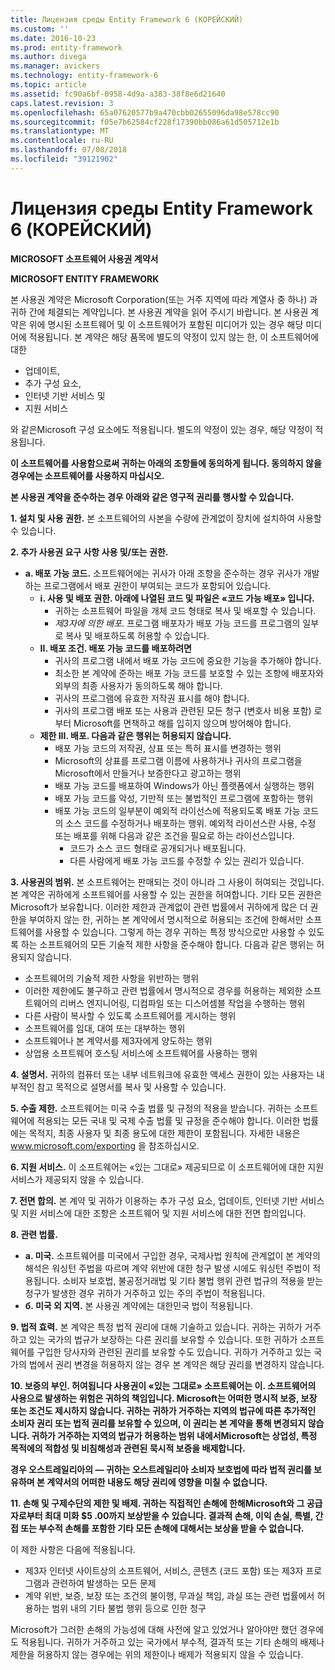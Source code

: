 ```yaml
---
title: Лицензия среды Entity Framework 6 (КОРЕЙСКИЙ)
ms.custom: ''
ms.date: 2016-10-23
ms.prod: entity-framework
ms.author: divega
ms.manager: avickers
ms.technology: entity-framework-6
ms.topic: article
ms.assetid: fc90a6bf-0958-4d9a-a383-38f8e6d21640
caps.latest.revision: 3
ms.openlocfilehash: 65a07620577b9a470cbb02655096da98e578cc90
ms.sourcegitcommit: f05e7b62584cf228f17390bb086a61d505712e1b
ms.translationtype: MT
ms.contentlocale: ru-RU
ms.lasthandoff: 07/08/2018
ms.locfileid: "39121902"
---
```

# <a name="entity-framework-6-runtime-license-kor"></a>Лицензия среды Entity Framework 6 (КОРЕЙСКИЙ)
**MICROSOFT 소프트웨어 사용권 계약서**

**MICROSOFT ENTITY FRAMEWORK**

본 사용권 계약은 Microsoft Corporation(또는 거주 지역에 따라 계열사 중 하나) 과 귀하 간에 체결되는 계약입니다. 본 사용권 계약을 읽어 주시기 바랍니다. 본 사용권 계약은 위에 명시된 소프트웨어 및 이 소프트웨어가 포함된 미디어가 있는 경우 해당 미디어에 적용됩니다. 본 계약은 해당 품목에 별도의 약정이 있지 않는 한, 이 소프트웨어에 대한

-   업데이트,
-   추가 구성 요소,
-   인터넷 기반 서비스 및
-   지원 서비스

와 같은Microsoft 구성 요소에도 적용됩니다. 별도의 약정이 있는 경우, 해당 약정이 적용됩니다.

**이 소프트웨어를 사용함으로써 귀하는 아래의 조항들에 동의하게 됩니다. 동의하지 않을 경우에는 소프트웨어를 사용하지 마십시오.**

**본 사용권 계약을 준수하는 경우 아래와 같은 영구적 권리를 행사할 수 있습니다.**

**1. 설치 및 사용 권한.** 본 소프트웨어의 사본을 수량에 관계없이 장치에 설치하여 사용할 수 있습니다.

**2. 추가 사용권 요구 사항 사용 및/또는 권한.**

-   **a. 배포 가능 코드.** 소프트웨어에는 귀사가 아래 조항을 준수하는 경우 귀사가 개발하는 프로그램에서 배포 권한이 부여되는 코드가 포함되어 있습니다.
    -   **i. 사용 및 배포 권한. 아래에 나열된 코드 및 파일은 «코드 가능 배포» 입니다.**
        -   귀하는 소프트웨어 파일을 개체 코드 형태로 복사 및 배포할 수 있습니다.
        -   *제3자에 의한 배포*. 프로그램 배포자가 배포 가능 코드를 프로그램의 일부로 복사 및 배포하도록 허용할 수 있습니다.
    -   **II. 배포 조건. 배포 가능 코드를 배포하려면**
        -   귀사의 프로그램 내에서 배포 가능 코드에 중요한 기능을 추가해야 합니다.
        -   최소한 본 계약에 준하는 배포 가능 코드를 보호할 수 있는 조항에 배포자와 외부의 최종 사용자가 동의하도록 해야 합니다.
        -   귀사의 프로그램에 유효한 저작권 표시를 해야 합니다.
        -   귀사의 프로그램 배포 또는 사용과 관련된 모든 청구 (변호사 비용 포함) 로부터 Microsoft를 면책하고 해를 입히지 않으며 방어해야 합니다.
    -   **제한 III. 배포. 다음과 같은 행위는 허용되지 않습니다.**
        -   배포 가능 코드의 저작권, 상표 또는 특허 표시를 변경하는 행위
        -   Microsoft의 상표를 프로그램 이름에 사용하거나 귀사의 프로그램을Microsoft에서 만들거나 보증한다고 광고하는 행위
        -   배포 가능 코드를 배포하여 Windows가 아닌 플랫폼에서 실행하는 행위
        -   배포 가능 코드를 악성, 기만적 또는 불법적인 프로그램에 포함하는 행위
        -   배포 가능 코드의 일부분이 예외적 라이선스에 적용되도록 배포 가능 코드의 소스 코드를 수정하거나 배포하는 행위. 예외적 라이선스란 사용, 수정 또는 배포를 위해 다음과 같은 조건을 필요로 하는 라이선스입니다.
            -   코드가 소스 코드 형태로 공개되거나 배포됩니다.
            -   다른 사람에게 배포 가능 코드를 수정할 수 있는 권리가 있습니다.

**3. 사용권의 범위.** 본 소프트웨어는 판매되는 것이 아니라 그 사용이 허여되는 것입니다. 본 계약은 귀하에게 소프트웨어를 사용할 수 있는 권한을 허여합니다. 기타 모든 권한은Microsoft가 보유합니다. 이러한 제한과 관계없이 관련 법률에서 귀하에게 많은 더 권한을 부여하지 않는 한, 귀하는 본 계약에서 명시적으로 허용되는 조건에 한해서만 소프트웨어를 사용할 수 있습니다. 그렇게 하는 경우 귀하는 특정 방식으로만 사용할 수 있도록 하는 소프트웨어의 모든 기술적 제한 사항을 준수해야 합니다. 다음과 같은 행위는 허용되지 않습니다.

-   소프트웨어의 기술적 제한 사항을 위반하는 행위
-   이러한 제한에도 불구하고 관련 법률에서 명시적으로 경우를 허용하는 제외한 소프트웨어의 리버스 엔지니어링, 디컴파일 또는 디스어셈블 작업을 수행하는 행위
-   다른 사람이 복사할 수 있도록 소프트웨어를 게시하는 행위
-   소프트웨어를 임대, 대여 또는 대부하는 행위
-   소프트웨어나 본 계약서를 제3자에게 양도하는 행위
-   상업용 소프트웨어 호스팅 서비스에 소프트웨어를 사용하는 행위

**4. 설명서.** 귀하의 컴퓨터 또는 내부 네트워크에 유효한 액세스 권한이 있는 사용자는 내부적인 참고 목적으로 설명서를 복사 및 사용할 수 있습니다.

**5. 수출 제한.** 소프트웨어는 미국 수출 법률 및 규정의 적용을 받습니다. 귀하는 소프트웨어에 적용되는 모든 국내 및 국제 수출 법률 및 규정을 준수해야 합니다. 이러한 법률에는 목적지, 최종 사용자 및 최종 용도에 대한 제한이 포함됩니다. 자세한 내용은 www.microsoft.com/exporting 을 참조하십시오.

**6. 지원 서비스.** 이 소프트웨어는 «있는 그대로» 제공되므로 이 소프트웨어에 대한 지원 서비스가 제공되지 않을 수 있습니다.

**7. 전면 합의.** 본 계약 및 귀하가 이용하는 추가 구성 요소, 업데이트, 인터넷 기반 서비스 및 지원 서비스에 대한 조항은 소프트웨어 및 지원 서비스에 대한 전면 합의입니다.

**8. 관련 법률.**

-   **a. 미국.** 소프트웨어를 미국에서 구입한 경우, 국제사법 원칙에 관계없이 본 계약의 해석은 워싱턴 주법을 따르며 계약 위반에 대한 청구 발생 시에도 워싱턴 주법이 적용됩니다. 소비자 보호법, 불공정거래법 및 기타 불법 행위 관련 법규의 적용을 받는 청구가 발생한 경우 귀하가 거주하고 있는 주의 주법이 적용됩니다.
-   **б. 미국 외 지역.** 본 사용권 계약에는 대한민국 법이 적용됩니다.

**9. 법적 효력.** 본 계약은 특정 법적 권리에 대해 기술하고 있습니다. 귀하는 귀하가 거주하고 있는 국가의 법규가 보장하는 다른 권리를 보유할 수 있습니다. 또한 귀하가 소프트웨어를 구입한 당사자와 관련된 권리를 보유할 수도 있습니다. 귀하가 거주하고 있는 국가의 법에서 권리 변경을 허용하지 않는 경우 본 계약은 해당 권리를 변경하지 않습니다.

**10. 보증의 부인. 허여됩니다 사용권이 «있는 그대로» 소프트웨어는 이. 소프트웨어의 사용으로 발생하는 위험은 귀하의 책임입니다. Microsoft는 어떠한 명시적 보증, 보장 또는 조건도 제시하지 않습니다. 귀하는 귀하가 거주하는 지역의 법규에 따른 추가적인 소비자 권리 또는 법적 권리를 보유할 수 있으며, 이 권리는 본 계약을 통해 변경되지 않습니다. 귀하가 거주하는 지역의 법규가 허용하는 범위 내에서Microsoft는 상업성, 특정 목적에의 적합성 및 비침해성과 관련된 묵시적 보증을 배제합니다.**

**경우 오스트레일리아의 — 귀하는 오스트레일리아 소비자 보호법에 따라 법적 권리를 보유하며 본 계약서의 어떠한 내용도 해당 권리에 영향을 미칠 수 없습니다.**

**11. 손해 및 구제수단의 제한 및 배제. 귀하는 직접적인 손해에 한해Microsoft와 그 공급자로부터 최대 미화 $5 .00까지 보상받을 수 있습니다. 결과적 손해, 이익 손실, 특별, 간접 또는 부수적 손해를 포함한 기타 모든 손해에 대해서는 보상을 받을 수 없습니다.**

이 제한 사항은 다음에 적용됩니다.

-   제3자 인터넷 사이트상의 소프트웨어, 서비스, 콘텐츠 (코드 포함) 또는 제3자 프로그램과 관련하여 발생하는 모든 문제
-   계약 위반, 보증, 보장 또는 조건의 불이행, 무과실 책임, 과실 또는 관련 법률에서 허용하는 범위 내의 기타 불법 행위 등으로 인한 청구

Microsoft가 그러한 손해의 가능성에 대해 사전에 알고 있었거나 알아야만 했던 경우에도 적용됩니다. 귀하가 거주하고 있는 국가에서 부수적, 결과적 또는 기타 손해의 배제나 제한을 허용하지 않는 경우에는 위의 제한이나 배제가 적용되지 않을 수 있습니다.
